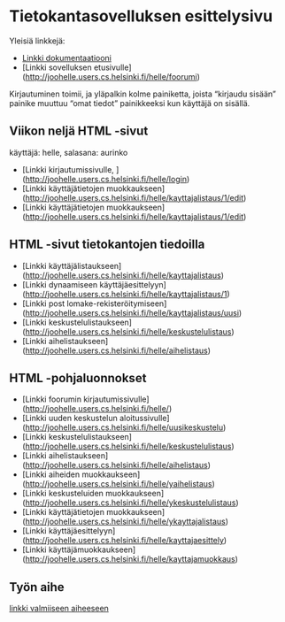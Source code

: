 # Tietokantasovelluksen esittelysivu

Yleisiä linkkejä:

* [Linkki dokumentaatiooni](https://github.com/hellej/Tsoha-Bootstrap/blob/master/doc/dokumentaatio.pdf)
* [Linkki sovelluksen etusivulle] (http://joohelle.users.cs.helsinki.fi/helle/foorumi)

Kirjautuminen toimii, ja yläpalkin kolme painiketta, joista “kirjaudu sisään” painike muuttuu “omat tiedot” painikkeeksi kun käyttäjä on sisällä.

## Viikon neljä HTML -sivut
käyttäjä: helle, salasana: aurinko

* [Linkki kirjautumissivulle, ] (http://joohelle.users.cs.helsinki.fi/helle/login)
* [Linkki käyttäjätietojen  muokkaukseen] (http://joohelle.users.cs.helsinki.fi/helle/kayttajalistaus/1/edit)
* [Linkki käyttäjätietojen  muokkaukseen] (http://joohelle.users.cs.helsinki.fi/helle/kayttajalistaus/1/edit)


## HTML -sivut tietokantojen tiedoilla

* [Linkki käyttäjälistaukseen] (http://joohelle.users.cs.helsinki.fi/helle/kayttajalistaus)
* [Linkki dynaamiseen käyttäjäesittelyyn] (http://joohelle.users.cs.helsinki.fi/helle/kayttajalistaus/1)
* [Linkki post lomake-rekisteröitymiseen] (http://joohelle.users.cs.helsinki.fi/helle/kayttajalistaus/uusi)
* [Linkki keskustelulistaukseen] (http://joohelle.users.cs.helsinki.fi/helle/keskustelulistaus)
* [Linkki aihelistaukseen] (http://joohelle.users.cs.helsinki.fi/helle/aihelistaus)


## HTML -pohjaluonnokset

* [Linkki foorumin kirjautumissivulle] (http://joohelle.users.cs.helsinki.fi/helle/)
* [Linkki uuden keskustelun aloitussivulle] (http://joohelle.users.cs.helsinki.fi/helle/uusikeskustelu)
* [Linkki keskustelulistaukseen] (http://joohelle.users.cs.helsinki.fi/helle/keskustelulistaus)
* [Linkki aihelistaukseen] (http://joohelle.users.cs.helsinki.fi/helle/aihelistaus)
* [Linkki aiheiden muokkaukseen] (http://joohelle.users.cs.helsinki.fi/helle/yaihelistaus)
* [Linkki keskusteluiden muokkaukseen] (http://joohelle.users.cs.helsinki.fi/helle/ykeskustelulistaus)
* [Linkki käyttäjätietojen muokkaukseen] (http://joohelle.users.cs.helsinki.fi/helle/ykayttajalistaus)
* [Linkki käyttäjäesittelyyn] (http://joohelle.users.cs.helsinki.fi/helle/kayttajaesittely)
* [Linkki käyttäjämuokkaukseen] (http://joohelle.users.cs.helsinki.fi/helle/kayttajamuokkaus)

## Työn aihe

[linkki valmiiseen aiheeseen](http://advancedkittenry.github.io/suunnittelu_ja_tyoymparisto/aiheet/Keskustelufoorumi.html) 

